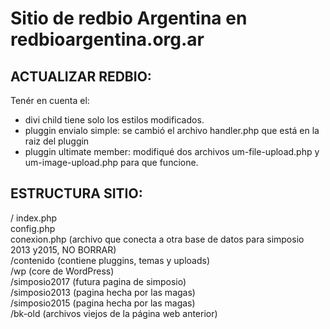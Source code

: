 # Sitio de redbio Argentina en redbioargentina.org.ar

## ACTUALIZAR REDBIO:

Tenér en cuenta el:
* divi child tiene solo los estilos modificados.
* pluggin envialo simple: se cambió el archivo handler.php que está en la raiz del pluggin
* pluggin ultimate member: modifiqué dos archivos um-file-upload.php y um-image-upload.php para que funcione.

## ESTRUCTURA SITIO:
/
index.php  
config.php  
conexion.php (archivo que conecta a otra base de datos para simposio 2013 y2015, NO BORRAR)  
/contenido (contiene pluggins, temas y uploads)  
/wp (core de WordPress)  
/simposio2017 (futura pagina de simposio)  
/simposio2013 (pagina hecha por las magas)  
/simposio2015 (pagina hecha por las magas)  
/bk-old (archivos viejos de la página web anterior)  
